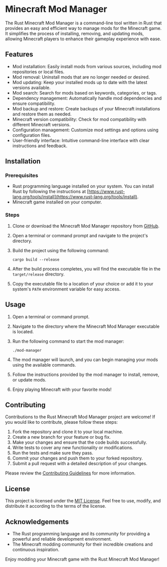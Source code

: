 # Minecraft Mod Manager

The Rust Minecraft Mod Manager is a command-line tool written in Rust that provides an easy and efficient way to manage mods for the Minecraft game. It simplifies the process of installing, removing, and updating mods, allowing Minecraft players to enhance their gameplay experience with ease.

## Features

- Mod installation: Easily install mods from various sources, including mod repositories or local files.
- Mod removal: Uninstall mods that are no longer needed or desired.
- Mod updating: Keep your installed mods up to date with the latest versions available.
- Mod search: Search for mods based on keywords, categories, or tags.
- Dependency management: Automatically handle mod dependencies and ensure compatibility.
- Mod backup and restore: Create backups of your Minecraft installations and restore them as needed.
- Minecraft version compatibility: Check for mod compatibility with different Minecraft versions.
- Configuration management: Customize mod settings and options using configuration files.
- User-friendly interface: Intuitive command-line interface with clear instructions and feedback.

## Installation

### Prerequisites

- Rust programming language installed on your system. You can install Rust by following the instructions at [https://www.rust-lang.org/tools/install](https://www.rust-lang.org/tools/install).
- Minecraft game installed on your computer.

### Steps

1. Clone or download the Minecraft Mod Manager repository from [GitHub](https://github.com/TomNe/mod-manager).
2. Open a terminal or command prompt and navigate to the project's directory.
3. Build the project using the following command:

   ```shell
   cargo build --release
   ```

4. After the build process completes, you will find the executable file in the `target/release` directory.
5. Copy the executable file to a location of your choice or add it to your system's `PATH` environment variable for easy access.

## Usage

1. Open a terminal or command prompt.
2. Navigate to the directory where the Minecraft Mod Manager executable is located.
3. Run the following command to start the mod manager:

   ```shell
   ./mod-manager
   ```

4. The mod manager will launch, and you can begin managing your mods using the available commands.
5. Follow the instructions provided by the mod manager to install, remove, or update mods.
6. Enjoy playing Minecraft with your favorite mods!

## Contributing

Contributions to the Rust Minecraft Mod Manager project are welcome! If you would like to contribute, please follow these steps:

1. Fork the repository and clone it to your local machine.
2. Create a new branch for your feature or bug fix.
3. Make your changes and ensure that the code builds successfully.
4. Write tests to cover any new functionality or modifications.
5. Run the tests and make sure they pass.
6. Commit your changes and push them to your forked repository.
7. Submit a pull request with a detailed description of your changes.

Please review the [Contributing Guidelines](CONTRIBUTING.md) for more information.

## License

This project is licensed under the [MIT License](LICENSE). Feel free to use, modify, and distribute it according to the terms of the license.

## Acknowledgements

- The Rust programming language and its community for providing a powerful and reliable development environment.
- The Minecraft modding community for their incredible creations and continuous inspiration.

Enjoy modding your Minecraft game with the Rust Minecraft Mod Manager!
